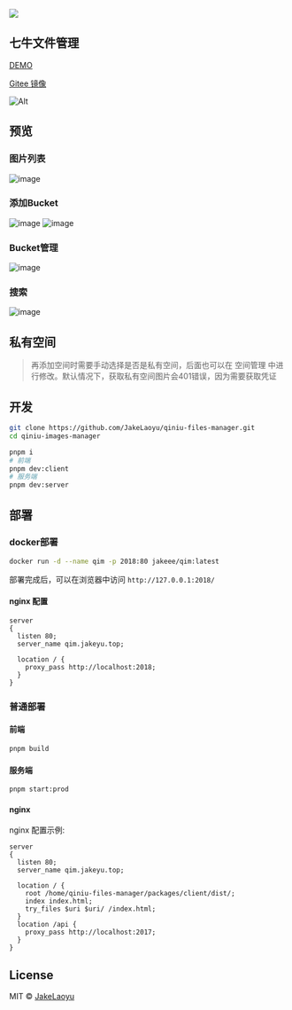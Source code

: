 <a href="https://www.buymeacoffee.com/jakeyu"><img src="https://img.buymeacoffee.com/button-api/?text=Buy me a coffee&emoji=&slug=jakeyu&button_colour=FFDD00&font_colour=000000&font_family=Cookie&outline_colour=000000&coffee_colour=ffffff" /></a>

## 七牛文件管理

[DEMO](http://qim.jakeyu.top)

[Gitee 镜像](https://gitee.com/jakelaoyu/qiniu-files-manager)

![Alt](https://repobeats.axiom.co/api/embed/beeeb59c9f480d4ed9c99c31eabf6f555574d3db.svg "Repobeats analytics image")

## 预览

### 图片列表
![image](https://raw.githubusercontent.com/JakeLaoyu/qiniu-images-manager/master/packages/client/src/assets/readme/SCR-20221217-khn.png)

### 添加Bucket
![image](https://raw.githubusercontent.com/JakeLaoyu/qiniu-images-manager/master/packages/client/src/assets/readme/SCR-20221217-kif.png)
![image](https://raw.githubusercontent.com/JakeLaoyu/qiniu-images-manager/master/packages/client/src/assets/readme/SCR-20221217-kj1.png)

### Bucket管理
![image](https://raw.githubusercontent.com/JakeLaoyu/qiniu-images-manager/master/packages/client/src/assets/readme/SCR-20221217-kk5.png)

### 搜索
![image](https://raw.githubusercontent.com/JakeLaoyu/qiniu-images-manager/master/packages/client/src/assets/readme/SCR-20221217-kl6.png)


## 私有空间

> 再添加空间时需要手动选择是否是私有空间，后面也可以在 空间管理 中进行修改。默认情况下，获取私有空间图片会401错误，因为需要获取凭证

## 开发

```sh
git clone https://github.com/JakeLaoyu/qiniu-files-manager.git
cd qiniu-images-manager
```

```sh
pnpm i
# 前端
pnpm dev:client
# 服务端
pnpm dev:server
```

## 部署

### docker部署

```sh
docker run -d --name qim -p 2018:80 jakeee/qim:latest
```

部署完成后，可以在浏览器中访问 `http://127.0.0.1:2018/`

#### nginx 配置

```nginx
server
{
  listen 80;
  server_name qim.jakeyu.top;

  location / {
    proxy_pass http://localhost:2018;
  }
}
````

### 普通部署

#### 前端

```sh
pnpm build
```

#### 服务端

```sh
pnpm start:prod
```

#### nginx

nginx 配置示例:

```nginx
server
{
  listen 80;
  server_name qim.jakeyu.top;

  location / {
    root /home/qiniu-files-manager/packages/client/dist/;
    index index.html;
    try_files $uri $uri/ /index.html;
  }
  location /api {
    proxy_pass http://localhost:2017;
  }
}
```

## License
MIT © [JakeLaoyu](https://github.com/JakeLaoyu)
